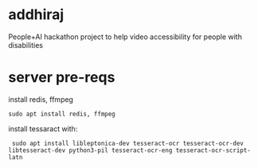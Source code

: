 # addhiraj
People+AI hackathon project to help video accessibility for people with disabilities

# server pre-reqs
install redis, ffmpeg
```
sudo apt install redis, ffmpeg
```

install tessaract with:
```
 sudo apt install libleptonica-dev tesseract-ocr tesseract-ocr-dev libtesseract-dev python3-pil tesseract-ocr-eng tesseract-ocr-script-latn
 ```